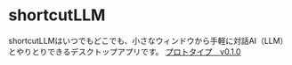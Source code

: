# shortcutLLM

shortcutLLMはいつでもどこでも、小さなウィンドウから手軽に対話AI（LLM）とやりとりできるデスクトップアプリです。
[プロトタイプ　v0.1.0](https://github.com/senu3/shortcutLLM/releases/tag/v0.1.0)  